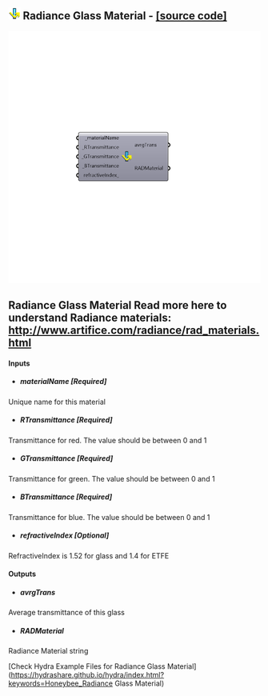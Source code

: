 ## ![](../../images/icons/Radiance_Glass_Material.png) Radiance Glass Material - [[source code]](https://github.com/mostaphaRoudsari/honeybee/tree/master/src/Honeybee_Radiance%20Glass%20Material.py)

![](../../images/components/Radiance_Glass_Material.png)

Radiance Glass Material
 Read more here to understand Radiance materials: http://www.artifice.com/radiance/rad_materials.html
 -
 

#### Inputs
* ##### materialName [Required]
Unique name for this material
* ##### RTransmittance [Required]
Transmittance for red. The value should be between 0 and 1
* ##### GTransmittance [Required]
Transmittance for green. The value should be between 0 and 1
* ##### BTransmittance [Required]
Transmittance for blue. The value should be between 0 and 1
* ##### refractiveIndex [Optional]
RefractiveIndex is 1.52 for glass and 1.4 for ETFE

#### Outputs
* ##### avrgTrans
Average transmittance of this glass
* ##### RADMaterial
Radiance Material string


[Check Hydra Example Files for Radiance Glass Material](https://hydrashare.github.io/hydra/index.html?keywords=Honeybee_Radiance Glass Material)